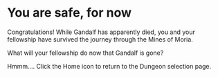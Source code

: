 # You are safe, for now

 Congratulations!  While Gandalf has apparently died, you and your fellowship have survived the journey through the Mines of Moria.  

 What will your fellowship do now that Gandalf is gone?

Hmmm....
Click the Home icon to return to the Dungeon selection page.
